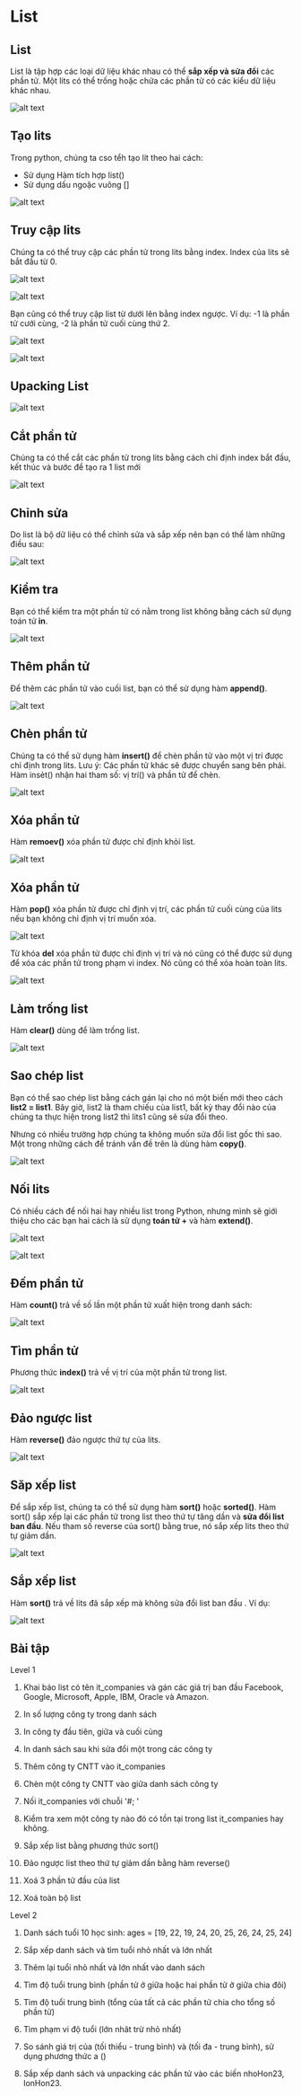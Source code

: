 # List 

## List 

List là tập hợp các loại dữ liệu khác nhau có thể **sắp xếp và sửa đổi** các phần tử. Một lits có thể trống hoặc chứa các phần tử có các kiểu dữ liệu khác nhau. 

![alt text](image.png)

## Tạo lits 
Trong python, chúng ta cso tểh tạo lít theo hai cách: 
- Sử dụng Hàm tích hợp list()
- Sử dụng dấu ngoặc vuông []

![alt text](image-1.png)

## Truy cập lits 

Chúng ta có thể truy cập các phần tử trong lits bằng index. Index của lits sẽ bắt đầu từ 0. 

![alt text](image-2.png)

![alt text](image-3.png)

Bạn cũng có thể truy cập list từ dưới lên bằng index ngược. Ví dụ: -1 là phần tử cưới cùng, -2 là phần tử cuối cùng thứ 2. 

![alt text](image-4.png)

![alt text](image-5.png)

## Upacking List 

![alt text](image-6.png)

## Cắt phần tử 

Chúng ta có thể cắt các phần tử trong lits bằng cách chỉ định index bắt đầu, kết thúc và bước để tạo ra 1 list mới 

![alt text](image-7.png)

## Chỉnh sửa 

Do list là bộ dữ liệu có thể chỉnh sửa và sắp xếp nên bạn có thể làm những điều sau: 

![alt text](image-8.png)

## Kiểm tra 

Bạn có thể kiểm tra một phần tử có nằm trong list không bằng cách sử dụng toán tử **in**.

![alt text](image-9.png)


## Thêm phần tử 
Để thêm các phần tử vào cuối list, bạn có thể sử dụng hàm **append()**.

![alt text](image-10.png)

## Chèn phần tử 
Chúng ta có thể sử dụng hàm **insert()** để chèn phần tử vào một vị trí được chỉ định trong lits. Lưu ý: Các phần tử khác sẽ được chuyển sang bên phải. Hàm insẻt() nhận hai tham số: vị trí() và phần tử để chèn. 

![alt text](image-11.png)

## Xóa phần tử 

Hàm **remoev()** xóa phần tử được chỉ định khỏi list. 

![alt text](image-12.png)

## Xóa phần tử 
Hàm **pop()** xóa phần tử được chỉ định vị trí, các phần tử cuối cùng của lits nếu bạn không chỉ định vị trí muốn xóa. 

![alt text](image-13.png)

Từ khóa **del** xóa phần tử được chỉ định vị trí và nó cũng có thể được sử dụng để xóa các phần tử trong phạm vi index. Nó cũng có thể xóa hoàn toàn lits. 

![alt text](image-14.png)

## Làm trống list 

Hàm **clear()** dùng để làm trống list. 

![alt text](image-15.png)

## Sao chép list 

Bạn có thể sao chép list bằng cách gán lại cho nó một biến mới theo cách **list2 = list1**. Bây giờ, list2 là tham chiếu của list1, bất kỳ thay đổi nào của chúng ta thực hiện trong list2 thì lits1 cũng sẽ sửa đổi theo. 

Nhưng có nhiều trường hợp chúng ta không muốn sửa đổi list gốc thì sao. Một trong những cách để tránh vấn đề trên là dùng hàm **copy()**.

![alt text](image-16.png)

## Nối lits 
Có nhiều cách để nối hai hay nhiều list trong Python, nhưng mình sẽ giới thiệu cho các bạn hai cách là sử dụng **toán tử +** và hàm **extend()**.

![alt text](image-17.png)

![alt text](image-18.png)

## Đếm phần tử 

Hàm **count()** trả về số lần một phần tử xuất hiện trong danh sách: 

![alt text](image-19.png)

## Tìm phần tử 

Phương thức **index()** trả về vị trí của một phần tử trong list. 

![alt text](image-20.png)

## Đảo ngược list 
Hàm **reverse()** đảo ngược thứ tự của lits. 

![alt text](image-21.png)

## Săp xếp list 

Để sắp xếp list, chúng ta có thể sử dụng hàm **sort()** hoặc **sorted()**. Hàm sort() sắp xếp lại các phần tử trong list theo thứ tự tăng dần và **sửa đổi list ban đầu**. Nếu tham số reverse của sort() bằng true, nó sắp xếp lits theo thứ tự giảm dần. 

![alt text](image-22.png)

## Sắp xếp list 

Hàm **sort()** trả về lits đã sắp xếp mà không sửa đổi list ban đầu . Ví dụ: 

![alt text](image-23.png)

## Bài tập 

Level 1
1. Khai báo list có tên it_companies và gán các giá trị ban đầu Facebook, Google, Microsoft, Apple, IBM, Oracle và Amazon.

2. In số lượng công ty trong danh sách

3. In công ty đầu tiên, giữa và cuối cùng

4. In danh sách sau khi sửa đổi một trong các công ty

5. Thêm công ty CNTT vào it_companies

6. Chèn một công ty CNTT vào giữa danh sách công ty

7. Nối it_companies với chuỗi '#; '

8. Kiểm tra xem một công ty nào đó có tồn tại
trong list it_companies hay không.

9. Sắp xếp list bằng phương thức sort()

10. Đảo ngược list theo thứ tự giảm dần bằng hàm reverse()

11. Xoá 3 phần tử đầu của list

12. Xoá toàn bộ list

Level 2
1. Danh sách tuổi 10 học sinh: ages = [19, 22, 19,
24, 20, 25, 26, 24, 25, 24]

2. Sắp xếp danh sách và tìm tuổi nhỏ nhất và lớn
nhất

3. Thêm lại tuổi nhỏ nhất và lớn nhất vào danh
sách

4. Tìm độ tuổi trung bình (phần tử ở giữa hoặc hai
phần tử ở giữa chia đôi)

5. Tìm độ tuổi trung bình (tổng của 
tất cả các phần tử chia cho tổng số phần tử)

6. Tìm phạm vi độ tuổi (lớn nhât trừ nhỏ nhất)

7. So sánh giá trị của (tối thiểu - trung bình) và (tối đa - trung bình), sử dụng phương thức a ()

8. Sắp xếp danh sách và unpacking các phần tử vào các biến nhoHon23, lonHon23.



